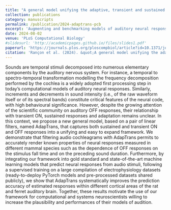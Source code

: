 ```yaml
---
title: "A general model unifying the adaptive, transient and sustained properties of ON and OFF auditory neural responses"
collection: publications
category: manuscripts
permalink: /publication/2024-adaptrans-pcb
excerpt: 'Augmenting and benchmarking models of auditory neural responses on various datasets'
date: 2024-08-02
venue: 'PLoS Computational Biology'
#slidesurl: 'http://academicpages.github.io/files/slides1.pdf'
paperurl: 'https://journals.plos.org/ploscompbiol/article?id=10.1371/journal.pcbi.1012288'
citation: 'Rançon et al. (2024). &quot;A general model unifying the adaptive, transient and sustained properties of ON and OFF auditory neural responses.&quot; <i>PLoS Computational Biology</i>; doi: https://doi.org/10.1371/journal.pcbi.1012288'
---
```



Sounds are temporal stimuli decomposed into numerous elementary components by the auditory nervous system. For instance, a temporal to spectro-temporal transformation modelling the frequency decomposition performed by the cochlea is a widely adopted first processing step in today’s computational models of auditory neural responses. Similarly, increments and decrements in sound intensity (i.e., of the raw waveform itself or of its spectral bands) constitute critical features of the neural code, with high behavioural significance. However, despite the growing attention of the scientific community on auditory OFF responses, their relationship with transient ON, sustained responses and adaptation remains unclear. In this context, we propose a new general model, based on a pair of linear filters, named AdapTrans, that captures both sustained and transient ON and OFF responses into a unifying and easy to expand framework. We demonstrate that filtering audio cochleagrams with AdapTrans permits to accurately render known properties of neural responses measured in different mammal species such as the dependence of OFF responses on the stimulus fall time and on the preceding sound duration. Furthermore, by integrating our framework into gold standard and state-of-the-art machine learning models that predict neural responses from audio stimuli, following a supervised training on a large compilation of electrophysiology datasets (ready-to-deploy PyTorch models and pre-processed datasets shared publicly), we show that AdapTrans systematically improves the prediction accuracy of estimated responses within different cortical areas of the rat and ferret auditory brain. Together, these results motivate the use of our framework for computational and systems neuroscientists willing to increase the plausibility and performances of their models of audition.

